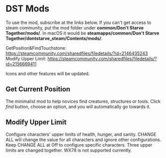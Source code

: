 # DST Mods
To use the mod, subscribe at the links below. If you can't get access to steam community, put the mod folder under **common/Don't Starve Together/mods/**. In macOS it would be **steamapps/common/Don't Starve Together/dontstarve_steam/Contents/mods/**.  

GetPosition&FindTouchstone: https://steamcommunity.com/sharedfiles/filedetails/?id=2146435243  
Modify Upper Limit: https://steamcommunity.com/sharedfiles/filedetails/?id=2156669411  

Icons and other features will be updated.  
## Get Current Position
The minimalist mod to help novices find creatures, structures or tools. Click *find* button, choose an option, and you will automatically go towards it.

## Modify Upper Limit
Configure characters' upper limits of health, hunger, and sanity. CHANGE ALL will change the value for all characters and ignore other configurations. Keep CHANGE ALL at Off to configure specific characters. Three upper limits are changed together. WX78 is not supported currently.  
